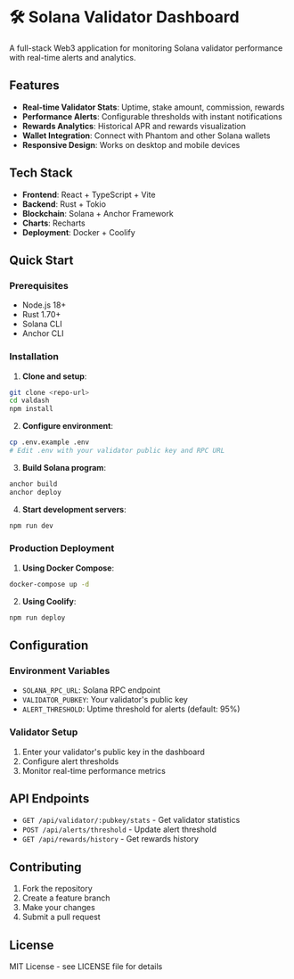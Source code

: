# 🛠️ Solana Validator Dashboard

A full-stack Web3 application for monitoring Solana validator performance with real-time alerts and analytics.

## Features

- **Real-time Validator Stats**: Uptime, stake amount, commission, rewards
- **Performance Alerts**: Configurable thresholds with instant notifications
- **Rewards Analytics**: Historical APR and rewards visualization
- **Wallet Integration**: Connect with Phantom and other Solana wallets
- **Responsive Design**: Works on desktop and mobile devices

## Tech Stack

- **Frontend**: React + TypeScript + Vite
- **Backend**: Rust + Tokio
- **Blockchain**: Solana + Anchor Framework
- **Charts**: Recharts
- **Deployment**: Docker + Coolify

## Quick Start

### Prerequisites
- Node.js 18+
- Rust 1.70+
- Solana CLI
- Anchor CLI

### Installation

1. **Clone and setup**:
```bash
git clone <repo-url>
cd valdash
npm install
```

2. **Configure environment**:
```bash
cp .env.example .env
# Edit .env with your validator public key and RPC URL
```

3. **Build Solana program**:
```bash
anchor build
anchor deploy
```

4. **Start development servers**:
```bash
npm run dev
```

### Production Deployment

1. **Using Docker Compose**:
```bash
docker-compose up -d
```

2. **Using Coolify**:
```bash
npm run deploy
```

## Configuration

### Environment Variables

- `SOLANA_RPC_URL`: Solana RPC endpoint
- `VALIDATOR_PUBKEY`: Your validator's public key
- `ALERT_THRESHOLD`: Uptime threshold for alerts (default: 95%)

### Validator Setup

1. Enter your validator's public key in the dashboard
2. Configure alert thresholds
3. Monitor real-time performance metrics

## API Endpoints

- `GET /api/validator/:pubkey/stats` - Get validator statistics
- `POST /api/alerts/threshold` - Update alert threshold
- `GET /api/rewards/history` - Get rewards history

## Contributing

1. Fork the repository
2. Create a feature branch
3. Make your changes
4. Submit a pull request

## License

MIT License - see LICENSE file for details